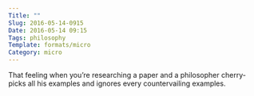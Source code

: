 ```yaml
---
Title: ""
Slug: 2016-05-14-0915
Date: 2016-05-14 09:15
Tags: philosophy
Template: formats/micro
Category: micro
---
```


That feeling when you’re researching a paper and a philosopher cherry-picks all his examples and ignores every countervailing examples.
